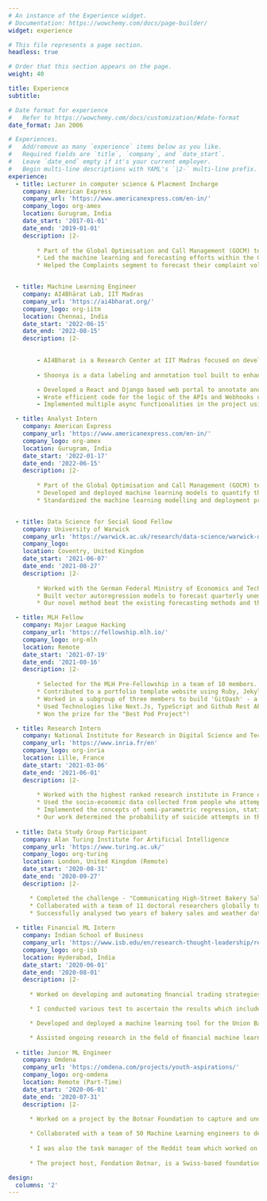 ```yaml
---
# An instance of the Experience widget.
# Documentation: https://wowchemy.com/docs/page-builder/
widget: experience

# This file represents a page section.
headless: true

# Order that this section appears on the page.
weight: 40

title: Experience
subtitle:

# Date format for experience
#   Refer to https://wowchemy.com/docs/customization/#date-format
date_format: Jan 2006

# Experiences.
#   Add/remove as many `experience` items below as you like.
#   Required fields are `title`, `company`, and `date_start`.
#   Leave `date_end` empty if it's your current employer.
#   Begin multi-line descriptions with YAML's `|2-` multi-line prefix.
experience:
  - title: Lecturer in computer science & Placment Incharge
    company: American Express
    company_url: 'https://www.americanexpress.com/en-in/'
    company_logo: org-amex
    location: Gurugram, India
    date_start: '2017-01-01'
    date_end: '2019-01-01'
    description: |2-
    
        * Part of the Global Optimisation and Call Management (GOCM) team which serves both inbound and outbound calls from our members in the JAPA, EMEA and Americas markets, along with managing the customer support centres globally.
        * Led the machine learning and forecasting efforts within the GOCM team to support the operations team in their real-time call volume handling. 
        * Helped the Complaints segment to forecast their complaint volumes for the next quarter and developed a model to recommend a staffing strategy, which led to the creation of staffing plans for the EMEA, Americas and APAC regions for the next quarter.  


  - title: Machine Learning Engineer
    company: AI4Bhārat Lab, IIT Madras
    company_url: 'https://ai4bharat.org/'
    company_logo: org-iitm
    location: Chennai, India
    date_start: '2022-06-15'
    date_end: '2022-08-15'
    description: |2-

        
        - AI4Bharat is a Research Center at IIT Madras focused on developing ML-based solutions for Indian communities. I was working as a contributor for the Shoonya Project and the Chitralekha Project. 
        
        - Shoonya is a data labeling and annotation tool built to enhance digital presence of under-represented languages in India. Chitralekha is an open source platform tool for video subtitling across various Indic languages, using ML model support. Both the platforms are currently being used by 100+ annotators across India who are skilled translation experts.

        - Developed a React and Django based web portal to annotate and store the text translations from English to Indian languages and vice-versa. 
        - Wrote efficient code for the logic of the APIs and Webhooks used by the platform for both internal and external software functionalities. 
        - Implemented multiple async functionalities in the project using celery and Django to speed up the application.

  - title: Analyst Intern
    company: American Express
    company_url: 'https://www.americanexpress.com/en-in/'
    company_logo: org-amex
    location: Gurugram, India
    date_start: '2022-01-17'
    date_end: '2022-06-15'
    description: |2-
    
        * Part of the Global Optimisation and Call Management (GOCM) team which serves both inbound and outbound calls from our members in the JAPA, EMEA and Americas markets, along with managing the customer support centres globally.
        * Developed and deployed machine learning models to quantify the factors that affect the key metrics within the GOCM team. These models are able to forecast the metric outcomes with a mean average percentage error of 7\%. 
        * Standardized the machine learning modelling and deployment practices within the GOCM to provide a roadmap for similar projects in the future, through extensive documentation and curated tutorials.


  - title: Data Science for Social Good Fellow
    company: University of Warwick
    company_url: 'https://warwick.ac.uk/research/data-science/warwick-data/dssgx/'
    company_logo:
    location: Coventry, United Kingdom
    date_start: '2021-06-07'
    date_end: '2021-08-27'
    description: |2-
    
        * Worked with the German Federal Ministry of Economics and Technology on a project to strengthen their economic forecasts during times of shocks using machine learning Methods.
        * Built vector autoregression models to forecast quarterly unemployment rates at the county level in Germany. 
        * Our novel method beat the existing forecasting methods and the popular time series models applied to this problem. The details of our solution can be found on the [Github page](https://github.com/DSSGxUK/bmwi). 

  - title: MLH Fellow
    company: Major League Hacking
    company_url: 'https://fellowship.mlh.io/'
    company_logo: org-mlh
    location: Remote
    date_start: '2021-07-19'
    date_end: '2021-08-16'
    description: |2-
    
        * Selected for the MLH Pre-Fellowship in a team of 10 members. 
        * Contributed to a portfolio template website using Ruby, Jekyll and JavaScript. 
        * Worked in a subgroup of three members to build 'GitDash' - a GitHub dashboard to track all the things a person is working on, along with reminders and GitHub data aggregator.
        * Used Technologies like Next.Js, TypeScript and Github Rest API.
        * Won the prize for the "Best Pod Project"!

  - title: Research Intern
    company: National Institute for Research in Digital Science and Technology (INRIA)
    company_url: 'https://www.inria.fr/en'
    company_logo: org-inria
    location: Lille, France
    date_start: '2021-03-06'
    date_end: '2021-06-01'
    description: |2-
    
        * Worked with the highest ranked research institute in France on a problem of suicide analysis in Lille.
        * Used the socio-economic data collected from people who attempted suicide to predict whether they would attempt it again. It was also used to identify the factors which contribute to first time and repeated attempts.
        * Implemented the concepts of semi-parametric regression, statistical modelling and spatial econometrics using R.   
        * Our work determined the probability of suicide attempts in the next 6 months with an AUC Score of 0.89. This work was submitted to the local government in Lille for supporting their policy decisions in the domain of mental health support.
        
  - title: Data Study Group Participant
    company: Alan Turing Institute for Artificial Intelligence
    company_url: 'https://www.turing.ac.uk/'
    company_logo: org-turing
    location: London, United Kingdom (Remote)
    date_start: '2020-08-31'
    date_end: '2020-09-27'
    description: |2-

      * Completed the challenge - "Communicating High-Street Bakery Sales Predictions Using Counterfactual Explanations" presented by CatsAI
      * Collaborated with a team of 11 doctoral researchers globally to build predictive models with explainable AI approaches
      * Successfully analysed two years of bakery sales and weather data from 5000 sites to build predictive models and provided counterfactual explanations
  
  - title: Financial ML Intern
    company: Indian School of Business
    company_url: 'https://www.isb.edu/en/research-thought-leadership/research-centres-institutes/centre-for-analytical-finance.html'
    company_logo: org-isb
    location: Hyderabad, India
    date_start: '2020-06-01'
    date_end: '2020-08-01'
    description: |2-
    
      * Worked on developing and automating ﬁnancial trading strategies using seminal research papers. Implemented the strategies, like Piotroski F Score and Momentum Trading Strategy, and backtested them for over 15 years' data with positive returns. 

      * I conducted various test to ascertain the results which included downside risk measures like Value at Risk, CVaR, Semideviation, Sharpe and Sortino Ratios. I also developed pipelines which automated the process of investing and testing on past data using Python.

      * Developed and deployed a machine learning tool for the Union Bank of India which allotted risk scores to customers based on past customer data. The bank used the model to decide which customers would receive a loan. My risk allocation model brought down the customer default rate by 11% on 2 years of testing data.

      * Assisted ongoing research in the ﬁeld of ﬁnancial machine learning to help write a paper which was accepted in The Financial Review.
  
  - title: Junior ML Engineer
    company: Omdena
    company_url: 'https://omdena.com/projects/youth-aspirations/'
    company_logo: org-omdena
    location: Remote (Part-Time)
    date_start: '2020-06-01'
    date_end: '2020-07-31'
    description: |2-

      * Worked on a project by the Botnar Foundation to capture and understand what young people (age 10-24 yrs) today think about topics like their future, aspirations, concerns, and challenges they face, etc.
      
      * Collaborated with a team of 50 Machine Learning engineers to develop tools to analyze and understand the sentiments and aspirations of young people and performed a temporal analysis to understand how the sentiments have been changing over time, especially due to the Covid-19 Pandemic.
      
      * I was also the task manager of the Reddit team which worked on Crowdsourcing data from the popular social media website. My team collected and processed over 30000 posts along with comments in three languages.
      
      * The project host, Fondation Botnar, is a Swiss-based foundation that champions the use of digital and AI to improve the health and wellbeing of children and young people globally. They used our work to create counselling services and mental well-being indicators for young people in the European Union. 

design:
  columns: '2'
---
```

